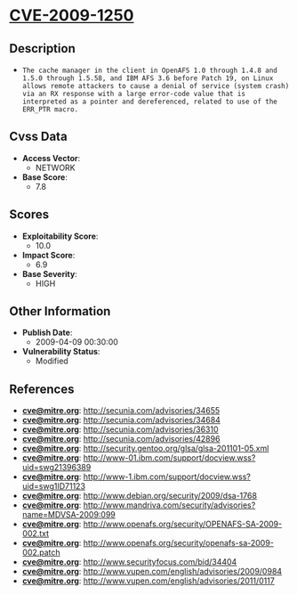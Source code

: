 
# [CVE-2009-1250](https://cve.mitre.org/cgi-bin/cvename.cgi?name=CVE-2009-1250)

## Description

- `The cache manager in the client in OpenAFS 1.0 through 1.4.8 and 1.5.0 through 1.5.58, and IBM AFS 3.6 before Patch 19, on Linux allows remote attackers to cause a denial of service (system crash) via an RX response with a large error-code value that is interpreted as a pointer and dereferenced, related to use of the ERR_PTR macro.`

## Cvss Data

- **Access Vector**:
  - NETWORK
- **Base Score**:
  - 7.8

## Scores

- **Exploitability Score**:
  - 10.0
- **Impact Score**:
  - 6.9
- **Base Severity**:
  - HIGH

## Other Information

- **Publish Date**:
  - 2009-04-09 00:30:00
- **Vulnerability Status**:
  - Modified

## References

- **cve@mitre.org**: http://secunia.com/advisories/34655
- **cve@mitre.org**: http://secunia.com/advisories/34684
- **cve@mitre.org**: http://secunia.com/advisories/36310
- **cve@mitre.org**: http://secunia.com/advisories/42896
- **cve@mitre.org**: http://security.gentoo.org/glsa/glsa-201101-05.xml
- **cve@mitre.org**: http://www-01.ibm.com/support/docview.wss?uid=swg21396389
- **cve@mitre.org**: http://www-1.ibm.com/support/docview.wss?uid=swg1ID71123
- **cve@mitre.org**: http://www.debian.org/security/2009/dsa-1768
- **cve@mitre.org**: http://www.mandriva.com/security/advisories?name=MDVSA-2009:099
- **cve@mitre.org**: http://www.openafs.org/security/OPENAFS-SA-2009-002.txt
- **cve@mitre.org**: http://www.openafs.org/security/openafs-sa-2009-002.patch
- **cve@mitre.org**: http://www.securityfocus.com/bid/34404
- **cve@mitre.org**: http://www.vupen.com/english/advisories/2009/0984
- **cve@mitre.org**: http://www.vupen.com/english/advisories/2011/0117
